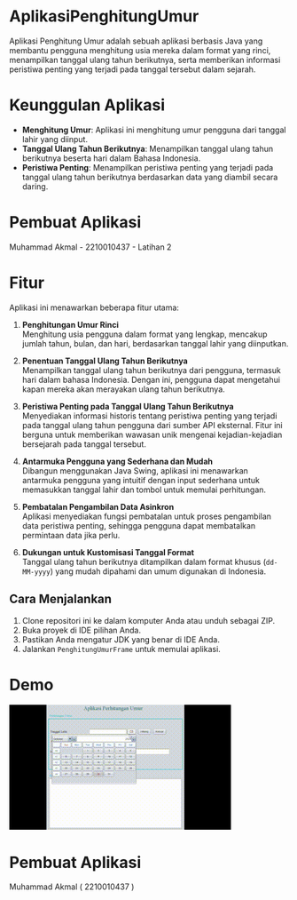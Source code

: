 # AplikasiPenghitungUmur
 
Aplikasi Penghitung Umur adalah sebuah aplikasi berbasis Java yang membantu pengguna menghitung usia mereka dalam format yang rinci, menampilkan tanggal ulang tahun berikutnya, serta memberikan informasi peristiwa penting yang terjadi pada tanggal tersebut dalam sejarah.

# Keunggulan Aplikasi

- **Menghitung Umur**: Aplikasi ini menghitung umur pengguna dari tanggal lahir yang diinput.
- **Tanggal Ulang Tahun Berikutnya**: Menampilkan tanggal ulang tahun berikutnya beserta hari dalam Bahasa Indonesia.
- **Peristiwa Penting**: Menampilkan peristiwa penting yang terjadi pada tanggal ulang tahun berikutnya berdasarkan data yang diambil secara daring.

# Pembuat Aplikasi
 Muhammad Akmal - 2210010437 - Latihan 2

# Fitur

Aplikasi ini menawarkan beberapa fitur utama:

1. **Penghitungan Umur Rinci**  
   Menghitung usia pengguna dalam format yang lengkap, mencakup jumlah tahun, bulan, dan hari, berdasarkan tanggal lahir yang diinputkan.

2. **Penentuan Tanggal Ulang Tahun Berikutnya**  
   Menampilkan tanggal ulang tahun berikutnya dari pengguna, termasuk hari dalam bahasa Indonesia. Dengan ini, pengguna dapat mengetahui kapan mereka akan merayakan ulang tahun berikutnya.

3. **Peristiwa Penting pada Tanggal Ulang Tahun Berikutnya**  
   Menyediakan informasi historis tentang peristiwa penting yang terjadi pada tanggal ulang tahun pengguna dari sumber API eksternal. Fitur ini berguna untuk memberikan wawasan unik mengenai kejadian-kejadian bersejarah pada tanggal tersebut.

4. **Antarmuka Pengguna yang Sederhana dan Mudah**  
   Dibangun menggunakan Java Swing, aplikasi ini menawarkan antarmuka pengguna yang intuitif dengan input sederhana untuk memasukkan tanggal lahir dan tombol untuk memulai perhitungan.

5. **Pembatalan Pengambilan Data Asinkron**  
   Aplikasi menyediakan fungsi pembatalan untuk proses pengambilan data peristiwa penting, sehingga pengguna dapat membatalkan permintaan data jika perlu.

6. **Dukungan untuk Kustomisasi Tanggal Format**  
   Tanggal ulang tahun berikutnya ditampilkan dalam format khusus (`dd-MM-yyyy`) yang mudah dipahami dan umum digunakan di Indonesia.

## Cara Menjalankan

1. Clone repositori ini ke dalam komputer Anda atau unduh sebagai ZIP.
2. Buka proyek di IDE pilihan Anda.
3. Pastikan Anda mengatur JDK yang benar di IDE Anda.
4. Jalankan `PenghitungUmurFrame` untuk memulai aplikasi.

# Demo
![Demo Aplikasi](Demo.gif)

# Pembuat Aplikasi
 Muhammad Akmal ( 2210010437 ) 
